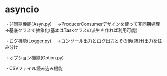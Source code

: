# asyncio

・非同期機能(Asyn.py)
　→ProducerConsumerデザインを使って非同期処理
  →基底クラスで抽象化(基本はTaskクラスの派生を作れば利用可能)

・ログ機能(Logger.py)
　→コンソール出力とログ出力とその他(統計)出力を住み分け

・オプション機能(Option.py)

・CSVファイル読み込み機能
